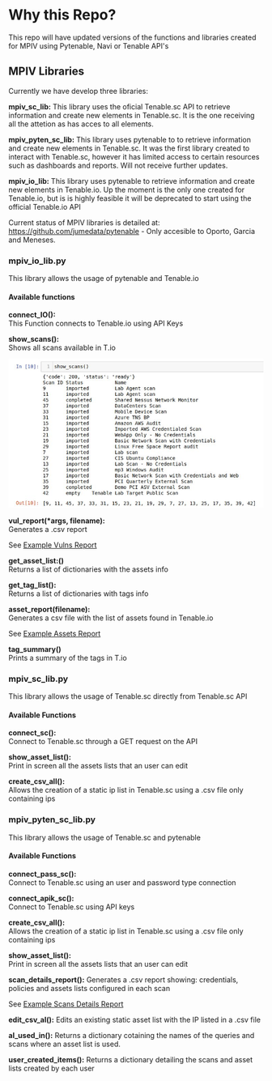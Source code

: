 # Why this Repo?

This repo will have updated versions of the functions and libraries created for MPIV using Pytenable, Navi or Tenable API's

## MPIV Libraries

Currently we have develop three libraries:

**mpiv_sc_lib:** This library uses the oficial Tenable.sc API to retrieve information and create new elements in Tenable.sc. It is the one receiving all the attetion as has acces to all elements.

**mpiv_pyten_sc_lib:** This library uses pytenable to to retrieve information and create new elements in Tenable.sc. It was the first library created to interact with Tenable.sc, however it has limited access to certain resources such as dashboards and reports. Will not receive further updates.

**mpiv_io_lib:**  This library uses pytenable to retrieve information and create new elements in Tenable.io. Up the moment is the only one created for Tenable.io, but is is highly feasible it will be deprecated to start using the official Tenable.io API


Current status of MPIV libraries is detailed at: https://github.com/jumedata/pytenable - Only accesible to Oporto, Garcia and Meneses. 

### mpiv_io_lib.py  
This library allows the usage of pytenable and Tenable.io

#### Available functions

**connect_IO():**  
This Function connects to Tenable.io using API Keys    

**show_scans():**  
Shows all scans available in T.io    

![image](images/showscansoutput.jpg "show_scans output")  


**vul_report(\*args, filename):**  
Generates a .csv report  

See [Example Vulns Report](outputfiles/Example_vulns_repo.csv)


**get_asset_list:()**  
Returns a list of dictionaries with the assets info  

**get_tag_list():**  
Returns a list of dictionaries with tags info  

**asset_report(filename):**  
Generates a csv file with the list of assets found in Tenable.io  

See [Example Assets Report](outputfiles/Example_asset_repo.csv)
 
**tag_summary()**  
Prints a summary of the tags in T.io 


### mpiv_sc_lib.py  
This library allows the usage of Tenable.sc directly from Tenable.sc API

#### Available Functions
**connect_sc():**  
Connect to Tenable.sc through a GET request on the API

**show_asset_list():**  
Print in screen all the assets lists that an user can edit

**create_csv_all():**  
Allows the creation of a static ip list in Tenable.sc using a .csv file only containing ips 


### mpiv_pyten_sc_lib.py  
This library allows the usage of Tenable.sc and pytenable

#### Available Functions

**connect_pass_sc():**  
Connect to Tenable.sc using an user and password type connection  

**connect_apik_sc():**  
Connect to Tenable.sc using API keys

**create_csv_all():**  
Allows the creation of a static ip list in Tenable.sc using a .csv file only containing ips  

**show_asset_list():**  
Print in screen all the assets lists that an user can edit

**scan_details_report():**
Generates a .csv report showing: credentials, policies and assets lists configured in each scan 

See [Example Scans Details Report](outputfiles/scans_details_report.csv)

**edit_csv_al():**
Edits an existing static asset list with the IP listed in a .csv file

**al_used_in():**
Returns a dictionary cotaining the names of the queries and scans where an asset list is used.

**user_created_items():**
Returns a dictionary detailing the scans and asset lists created by each user
